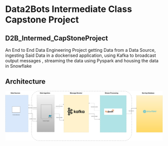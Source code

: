 # Data2Bots Intermediate Class Capstone Project
## D2B_Intermed_CapStoneProject
An End to End Data Engineering Project getting Data from a Data Source, ingesting Said Data in a dockerised application, using Kafka to broadcast output messages , streaming the data using Pyspark and housing the data in Snowflake
## Architecture
![Class59_opensource-milestone-project.drawio](./docs/Class59_opensource-milestone-project.jpg)